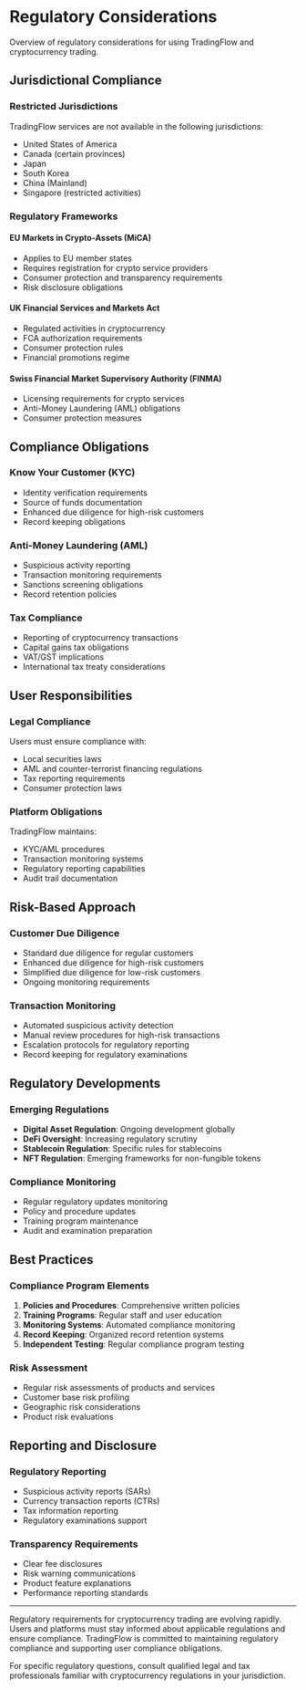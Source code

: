 # Regulatory Considerations

Overview of regulatory considerations for using TradingFlow and cryptocurrency trading.

## Jurisdictional Compliance

### Restricted Jurisdictions
TradingFlow services are not available in the following jurisdictions:
- United States of America
- Canada (certain provinces)
- Japan
- South Korea
- China (Mainland)
- Singapore (restricted activities)

### Regulatory Frameworks

#### EU Markets in Crypto-Assets (MiCA)
- Applies to EU member states
- Requires registration for crypto service providers
- Consumer protection and transparency requirements
- Risk disclosure obligations

#### UK Financial Services and Markets Act
- Regulated activities in cryptocurrency
- FCA authorization requirements
- Consumer protection rules
- Financial promotions regime

#### Swiss Financial Market Supervisory Authority (FINMA)
- Licensing requirements for crypto services
- Anti-Money Laundering (AML) obligations
- Consumer protection measures

## Compliance Obligations

### Know Your Customer (KYC)
- Identity verification requirements
- Source of funds documentation
- Enhanced due diligence for high-risk customers
- Record keeping obligations

### Anti-Money Laundering (AML)
- Suspicious activity reporting
- Transaction monitoring requirements
- Sanctions screening obligations
- Record retention policies

### Tax Compliance
- Reporting of cryptocurrency transactions
- Capital gains tax obligations
- VAT/GST implications
- International tax treaty considerations

## User Responsibilities

### Legal Compliance
Users must ensure compliance with:
- Local securities laws
- AML and counter-terrorist financing regulations
- Tax reporting requirements
- Consumer protection laws

### Platform Obligations
TradingFlow maintains:
- KYC/AML procedures
- Transaction monitoring systems
- Regulatory reporting capabilities
- Audit trail documentation

## Risk-Based Approach

### Customer Due Diligence
- Standard due diligence for regular customers
- Enhanced due diligence for high-risk customers
- Simplified due diligence for low-risk customers
- Ongoing monitoring requirements

### Transaction Monitoring
- Automated suspicious activity detection
- Manual review procedures for high-risk transactions
- Escalation protocols for regulatory reporting
- Record keeping for regulatory examinations

## Regulatory Developments

### Emerging Regulations
- **Digital Asset Regulation**: Ongoing development globally
- **DeFi Oversight**: Increasing regulatory scrutiny
- **Stablecoin Regulation**: Specific rules for stablecoins
- **NFT Regulation**: Emerging frameworks for non-fungible tokens

### Compliance Monitoring
- Regular regulatory updates monitoring
- Policy and procedure updates
- Training program maintenance
- Audit and examination preparation

## Best Practices

### Compliance Program Elements
1. **Policies and Procedures**: Comprehensive written policies
2. **Training Programs**: Regular staff and user education
3. **Monitoring Systems**: Automated compliance monitoring
4. **Record Keeping**: Organized record retention systems
5. **Independent Testing**: Regular compliance program testing

### Risk Assessment
- Regular risk assessments of products and services
- Customer base risk profiling
- Geographic risk considerations
- Product risk evaluations

## Reporting and Disclosure

### Regulatory Reporting
- Suspicious activity reports (SARs)
- Currency transaction reports (CTRs)
- Tax information reporting
- Regulatory examinations support

### Transparency Requirements
- Clear fee disclosures
- Risk warning communications
- Product feature explanations
- Performance reporting standards

---

Regulatory requirements for cryptocurrency trading are evolving rapidly. Users and platforms must stay informed about applicable regulations and ensure compliance. TradingFlow is committed to maintaining regulatory compliance and supporting user compliance obligations.

For specific regulatory questions, consult qualified legal and tax professionals familiar with cryptocurrency regulations in your jurisdiction.
